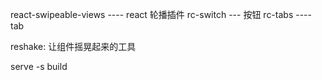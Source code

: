 react-swipeable-views ---- react 轮播插件
rc-switch --- 按钮
rc-tabs ---- tab

reshake: 让组件摇晃起来的工具




serve -s build